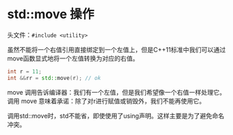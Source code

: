 # std::move 操作

头文件：`#include <utility>`

虽然不能将一个右值引用直接绑定到一个左值上，但是C++11标准中我们可以通过move函数显式地将一个左值转换为对应的右值。

```c++
int r = 11;
int &&rr = std::move(r); // ok
```

move 调用告诉编译器：我们有一个左值，但是我们希望像一个右值一样处理它。调用 move 意味着承诺：除了对r进行赋值或销毁外，我们不能再使用它。

调用std::move时，std不能省，即使使用了using声明。这样主要是为了避免命名冲突。
